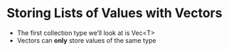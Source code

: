 # Storing Lists of Values with Vectors

* The first collection type we’ll look at is Vec\<T\>
* Vectors can **only** store values of the same type
